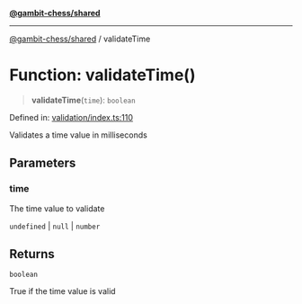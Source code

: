 [**@gambit-chess/shared**](../README.md)

***

[@gambit-chess/shared](../globals.md) / validateTime

# Function: validateTime()

> **validateTime**(`time`): `boolean`

Defined in: [validation/index.ts:110](https://github.com/cango91/gambit-chess/blob/eb72863bad5303683d8e9d112378354ee1ab9ca6/shared/src/validation/index.ts#L110)

Validates a time value in milliseconds

## Parameters

### time

The time value to validate

`undefined` | `null` | `number`

## Returns

`boolean`

True if the time value is valid
